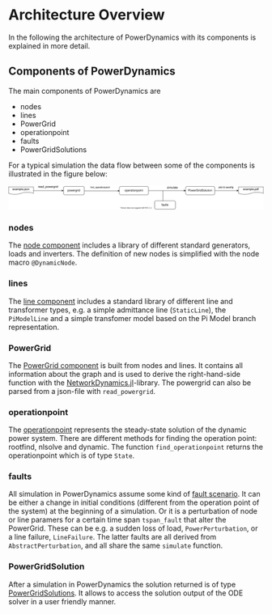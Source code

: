 # Architecture Overview

In the following the architecture of PowerDynamics with its components is explained in more detail.

## Components of PowerDynamics

The main components of PowerDynamics are

- nodes
- lines
- PowerGrid
- operationpoint
- faults
- PowerGridSolutions

For a typical simulation the data flow between some of the components is illustrated in the figure below:

![Data flow diagram for PowerDynamics.jl](figures/PowerDynamics_Architecturemd.svg)


### nodes

The [node component](https://github.com/JuliaEnergy/PowerDynamics.jl/tree/main/src/nodes) includes a library of different standard generators, loads and inverters. The definition of new nodes is simplified with the node macro `@DynamicNode`.

### lines

The [line component](https://github.com/JuliaEnergy/PowerDynamics.jl/tree/main/src/lines) includes a standard library of different line and transformer types, e.g. a simple admittance line (`StaticLine`), the `PiModelLine` and a simple transfomer model based on the Pi Model branch representation.

### PowerGrid

The [PowerGrid component](https://github.com/JuliaEnergy/PowerDynamics.jl/blob/main/src/common/PowerGrid.jl) is built from nodes and lines. It contains all information about the graph and is used to derive the right-hand-side function with the [NetworkDynamics.jl](https://github.com/JuliaEnergy/PowerDynamics.jl/blob/main/src/common/PowerGrid.jl)-library. The powergrid can also be parsed from a json-file with `read_powergrid`.

### operationpoint

The [operationpoint](https://github.com/JuliaEnergy/PowerDynamics.jl/tree/main/src/operationpoint) represents the steady-state solution of the dynamic power system. There are different methods for finding the operation point: rootfind, nlsolve and dynamic. The function `find_operationpoint` returns the operationpoint which is of type `State`.

### faults

All simulation in PowerDynamics assume some kind of [fault scenario](https://github.com/JuliaEnergy/PowerDynamics.jl/tree/main/src/faults). It can be either a change in initial conditions (different from the operation point of the system) at the beginning of a simulation. Or it is a perturbation of node or line paramers for a certain time span `tspan_fault` that alter the PowerGrid. These can be e.g. a sudden loss of load, `PowerPerturbation`, or a line failure, `LineFailure`. The latter faults are all derived from `AbstractPerturbation`, and all share the same `simulate` function.

### PowerGridSolution

After a simulation in PowerDynamics the solution returned is of type [PowerGridSolutions](https://github.com/JuliaEnergy/PowerDynamics.jl/blob/main/src/common/PowerGridSolutions.jl). It allows to access the solution output of the ODE solver in a user friendly manner.
